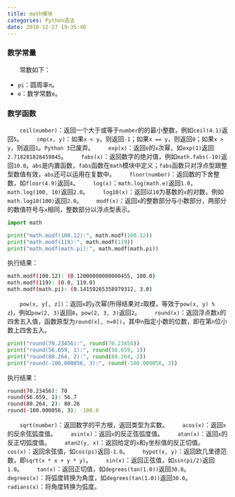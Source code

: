 ```yaml
---
title: math模块
categories: Python语法
date: 2018-12-27 19:35:46
---
```

### 数学常量

&emsp;&emsp;常数如下：<!--more-->

- `pi`：圆周率`π`。
- `e`：数学常数`e`。

### 数学函数

&emsp;&emsp;`ceil(number)`：返回一个大于或等于`number`的的最小整数，例如`ceil(4.1)`返回`5`。
&emsp;&emsp;`cmp(x, y)`：如果`x < y`，则返回`-1`；如果`x == y`，则返回`0`；如果`x > y`，则返回`1`。`Python 3`已废弃。
&emsp;&emsp;`exp(x)`：返回`e`的`x`次幂，如`exp(1)`返回`2.718281828459045`。
&emsp;&emsp;`fabs(x)`：返回数字的绝对值，例如`math.fabs(-10)`返回`10.0`。`abs`是内置函数，`fabs`函数在`math`模块中定义；`fabs`函数只对浮点型跟整型数值有效，`abs`还可以运用在复数中。
&emsp;&emsp;`floor(number)`：返回数的下舍整数，如`floor(4.9)`返回`4`。
&emsp;&emsp;`log(x)`：`math.log(math.e)`返回`1.0`，`math.log(100, 10)`返回`2.0`。
&emsp;&emsp;`log10(x)`：返回以`10`为基数的`x`的对数，例如`math.log10(100)`返回`2.0`。
&emsp;&emsp;`modf(x)`：返回`x`的整数部分与小数部分，两部分的数值符号与`x`相同，整数部分以浮点型表示。

``` python
import math

print("math.modf(100.12):", math.modf(100.12))
print("math.modf(119):", math.modf(119))
print("math.modf(math.pi):", math.modf(math.pi))
```

执行结果：

``` bash
math.modf(100.12): (0.12000000000000455, 100.0)
math.modf(119): (0.0, 119.0)
math.modf(math.pi): (0.14159265358979312, 3.0)
```

&emsp;&emsp;`pow(x, y[, z])`：返回`x`的`y`次幂(所得结果对`z`取模，等效于`pow(x, y) % z`)，例如`pow(2, 3)`返回`8`，`pow(2, 3, 3)`返回`2`。
&emsp;&emsp;`round(x)`：返回浮点数`x`的四舍五入值，函数原型为`round(x[, n=0])`，其中`n`指定小数的位数，即在第`n`位小数上四舍五入。

``` python
print("round(70.23456):", round(70.23456))
print("round(56.659, 1):", round(56.659, 1))
print("round(80.264, 2):", round(80.264, 2))
print("round(-100.000056, 3):", round(-100.000056, 3))
```

执行结果：

``` bash
round(70.23456): 70
round(56.659, 1): 56.7
round(80.264, 2): 80.26
round(-100.000056, 3): -100.0
```

&emsp;&emsp;`sqrt(number)`：返回数字的平方根，返回类型为实数。
&emsp;&emsp;`acos(x)`：返回`x`的反余弦弧度值。
&emsp;&emsp;`asin(x)`：返回`x`的反正弦弧度值。
&emsp;&emsp;`atan(x)`：返回`x`的反正切弧度值。
&emsp;&emsp;`atan2(y, x)`：返回给定的`x`和`y`坐标值的反正切值。
&emsp;&emsp;`cos(x)`：返回余弦值，如`cos(pi)`返回`-1.0`。
&emsp;&emsp;`hypot(x, y)`：返回欧几里德范数，即`sqrt(x * x + y * y)`。
&emsp;&emsp;`sin(x)`：返回正弦值，如`sin(pi/2)`返回`1.0`。
&emsp;&emsp;`tan(x)`：返回正切值，如`degrees(tan(1.0))`返回`30.0`。
&emsp;&emsp;`degrees(x)`：将弧度转换为角度，如`degrees(tan(1.0))`返回`30.0`。
&emsp;&emsp;`radians(x)`：将角度转换为弧度。